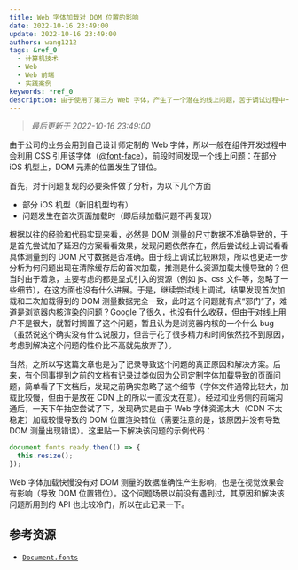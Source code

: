 ```yaml
---
title: Web 字体加载对 DOM 位置的影响
date: 2022-10-16 23:49:00
update: 2022-10-16 23:49:00
authors: wang1212
tags: &ref_0
  - 计算机技术
  - Web
  - Web 前端
  - 实践案例
keywords: *ref_0
description: 由于使用了第三方 Web 字体，产生了一个潜在的线上问题，苦于调试过程中一直没有考虑字体加载会对 DOM 位置产生影响，浪费了大量时间和精力。
---
```


> _最后更新于 2022-10-16 23:49:00_

由于公司的业务会用到自己设计师定制的 Web 字体，所以一般在组件开发过程中会利用 CSS 引用该字体（[@font-face](https://developer.mozilla.org/en-US/docs/Web/CSS/@font-face)），前段时间发现一个线上问题：在部分 iOS 机型上，DOM 元素的位置发生了错位。

<!-- truncate -->

首先，对于问题复现的必要条件做了分析，为以下几个方面

- 部分 iOS 机型（新旧机型均有）
- 问题发生在首次页面加载时（即后续加载问题不再复现）

根据以往的经验和代码实现来看，必然是 DOM 测量的尺寸数据不准确导致的，于是首先尝试加了延迟的方案看看效果，发现问题依然存在，然后尝试线上调试看看具体测量到的 DOM 尺寸数据是否准确。由于线上调试比较麻烦，所以也更进一步分析为何问题出现在清除缓存后的首次加载，推测是什么资源加载太慢导致的？但当时由于着急，主要考虑的都是显式引入的资源（例如 js、css 文件等，忽略了一些细节），在这方面也没有什么进展。于是，继续尝试线上调试，结果发现首次加载和二次加载得到的 DOM 测量数据完全一致，此时这个问题就有点“邪门”了，难道是浏览器内核渲染的问题？Google 了很久，也没有什么收获，但由于对线上用户不是很大，就暂时搁置了这个问题，暂且认为是浏览器内核的一个什么 bug（虽然说这个确实没有什么说服力，但苦于花了很多精力和时间依然找不到原因，考虑到解决这个问题的性价比不高就先放弃了）。

当然，之所以写这篇文章也是为了记录导致这个问题的真正原因和解决方案。后来，有个同事提到之前的文档有记录过类似因为公司定制字体加载导致的页面问题，简单看了下文档后，发现之前确实忽略了这个细节（字体文件通常比较大，加载比较慢，但由于是放在 CDN 上的所以一直没太在意）。经过和业务侧的前端沟通后，一天下午抽空尝试了下，发现确实是由于 Web 字体资源太大（CDN 不太稳定）加载较慢导致的 DOM 位置渲染错位（需要注意的是，该原因并没有导致 DOM 测量出现错误）。这里贴一下解决该问题的示例代码：

```typescript
document.fonts.ready.then(() => {
  this.resize();
});
```

Web 字体加载快慢没有对 DOM 测量的数据准确性产生影响，也是在视觉效果会有影响（导致 DOM 位置错位）。这个问题场景以前没有遇到过，其原因和解决该问题所用到的 API 也比较冷门，所以在此记录一下。

## 参考资源

- [`Document.fonts`](https://developer.mozilla.org/en-US/docs/Web/API/Document/fonts)
